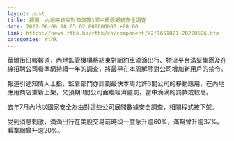 ```yaml
---
layout: post
title: 報道：內地將結束對滴滴等3間中概股網絡安全調查
date: 2022-06-06 18:05:02.000000000 +08:00
link: https://news.rthk.hk/rthk/ch/component/k2/1651821-20220606.htm
categories: rthk
---
```


華爾街日報報道，內地監管機構將結束對網約車滴滴出行、物流平台滿幫集團及在線招聘公司看準網持續一年的調查，將最早在本周解除對公司增加新用戶的禁令。

報道引述知情人士指，監管部門亦計劃最快本周允許3間公司的移動應用，在內地應用商店重新上架，又預期3間公司面臨經濟處罰，當中滴滴的罰款或較高。

去年7月內地以國家安全為由對這些公司展開數據安全調查，相關程式被下架。

受到消息刺激，滴滴出行在美股交易前時段一度急升逾60%，滿幫曾升逾37%。看準網曾升逾20%。
